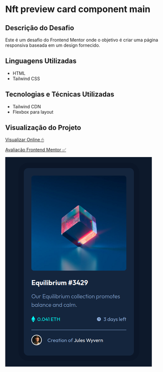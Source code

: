# Nft preview card component main

## Descrição do Desafio

Este é um desafio do Frontend Mentor onde o objetivo é criar uma página responsiva baseada em um design fornecido.

## Linguagens Utilizadas

- HTML
- Tailwind CSS

## Tecnologias e Técnicas Utilizadas

- Tailwind CDN
- Flexbox para layout

## Visualização do Projeto

[Visualizar Online 🖱](https://lucasjcfreire.github.io/challenges/frontend-mentor/01-newbie/nft-preview-card-component-main/)

[Avaliação Frontend Mentor ✅](https://www.frontendmentor.io/solutions/practicing-tailwind-by-cdn-Ly80f5B9sA)

![Visualização do Projeto](./images/preview.png)
